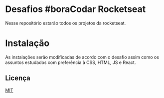 # Desafios #boraCodar Rocketseat 

Nesse repositório estarão todos os projetos da rocketseat. 
## 

# Instalação 

As instalações serão modificadas de acordo com o desafio assim como os assuntos estudados com preferência à CSS, HTML, JS e React. 

## Licença 

[MIT](https://choosealicense.com/licenses/mit/)
